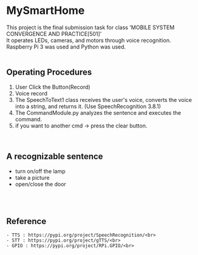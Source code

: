# MySmartHome

This project is the final submission task for class 'MOBILE SYSTEM CONVERGENCE AND PRACTICE[501]' <br>
It operates LEDs, cameras, and motors through voice recognition.<br>
Raspberry Pi 3 was used and Python was used.<br>
<br>
## Operating Procedures <br>
  1. User Click the Button(Record)<br>
  2. Voice record<br>
  3. The SpeechToText1 class receives the user's voice, converts the voice into a string, and returns it. (Use SpeechRecognition 3.8.1)<br>
  4. The CommandModule.py analyzes the sentence and executes the command.<br>
  5. if you want to another cmd -> press the clear button.<br>
  <br>
  
## A recognizable sentence <br>
   - turn on/off the lamp<br>
   - take a picture<br>
   - open/close the door<br>
 <br>
 <br>
 
## Reference<br>
    - TTS : https://pypi.org/project/SpeechRecognition/<br>
    - STT : https://pypi.org/project/gTTS/<br>
    - GPIO : https://pypi.org/project/RPi.GPIO/<br>
    
